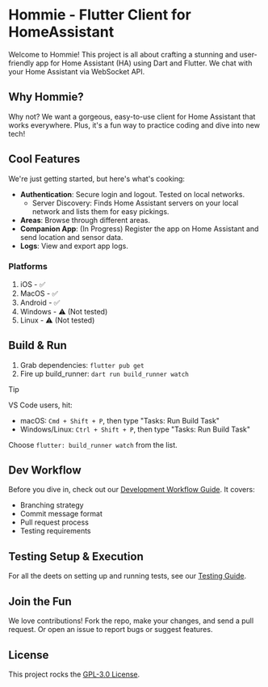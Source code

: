 # Hommie - Flutter Client for HomeAssistant
Welcome to Hommie! This project is all about crafting a stunning and user-friendly app for Home Assistant (HA) using Dart and Flutter. We chat with your Home Assistant via WebSocket API.

## Why Hommie?
Why not? We want a gorgeous, easy-to-use client for Home Assistant that works everywhere. Plus, it's a fun way to practice coding and dive into new tech!

## Cool Features
We're just getting started, but here's what's cooking:
- **Authentication**: Secure login and logout. Tested on local networks.
  - Server Discovery: Finds Home Assistant servers on your local network and lists them for easy pickings.
- **Areas**: Browse through different areas.
- **Companion App**: (In Progress) Register the app on Home Assistant and send location and sensor data.
- **Logs**: View and export app logs.

### Platforms
1. iOS - ✅
2. MacOS - ✅
3. Android - ✅
4. Windows - ⚠️ (Not tested)
5. Linux - ⚠️ (Not tested)

## Build & Run
1. Grab dependencies: `flutter pub get`
2. Fire up build_runner: `dart run build_runner watch`

> [!TIP]
> VS Code users, hit:
> - macOS: `Cmd + Shift + P`, then type "Tasks: Run Build Task"
> - Windows/Linux: `Ctrl + Shift + P`, then type "Tasks: Run Build Task"
>   
> Choose `flutter: build_runner watch` from the list.

## Dev Workflow

Before you dive in, check out our [Development Workflow Guide](docs/development_workflow.md). It covers:
- Branching strategy
- Commit message format
- Pull request process
- Testing requirements

## Testing Setup & Execution

For all the deets on setting up and running tests, see our [Testing Guide](docs/testing.md).

## Join the Fun
We love contributions! Fork the repo, make your changes, and send a pull request. Or open an issue to report bugs or suggest features.

## License
This project rocks the [GPL-3.0 License](LICENSE).
